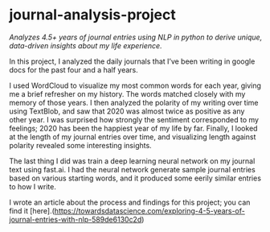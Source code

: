 # journal-analysis-project
*Analyzes 4.5+ years of journal entries using NLP in python to derive unique, data-driven insights about my life experience.*

In this project, I analyzed the daily journals that I’ve been writing in google docs for the past four and a half years.

I used WordCloud to visualize my most common words for each year, giving me a brief refresher on my history. The words matched closely with my memory of those years. I then analyzed the polarity of my writing over time using TextBlob, and saw that 2020 was almost twice as positive as any other year. I was surprised how strongly the sentiment corresponded to my feelings; 2020 has been the happiest year of my life by far. Finally, I looked at the length of my journal entries over time, and visualizing length against polarity revealed some interesting insights.

The last thing I did was train a deep learning neural network on my journal text using fast.ai. I had the neural network generate sample journal entries based on various starting words, and it produced some eerily similar entries to how I write.

I wrote an article about the process and findings for this project; you can find it [here].(https://towardsdatascience.com/exploring-4-5-years-of-journal-entries-with-nlp-589de6130c2d)
